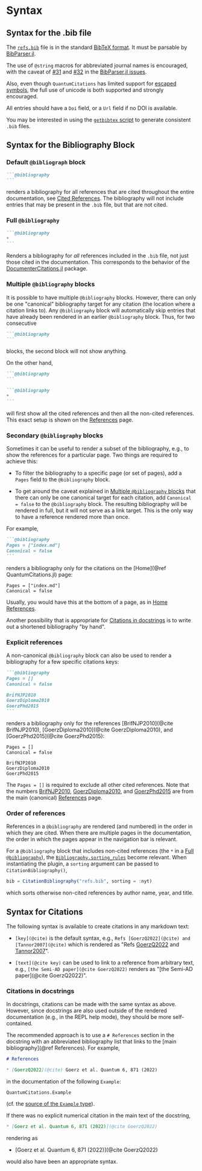 # Syntax

## Syntax for the .bib file

The [`refs.bib`](./refs.bib) file is in the standard [BibTeX format](https://www.bibtex.com/g/bibtex-format/). It must be parsable by [BibParser.jl](https://github.com/Humans-of-Julia/BibParser.jl).

The use of `@string` macros for abbreviated journal names is encouraged, with the caveat of [#31](https://github.com/Humans-of-Julia/BibParser.jl/issues/31) and [#32](https://github.com/Humans-of-Julia/BibParser.jl/issues/32) in the [BibParser.jl issues](https://github.com/Humans-of-Julia/BibParser.jl/issues).

Also, even though `QuantumCitations` has limited support for [escaped symbols](http://www.bibtex.org/SpecialSymbols/), the full use of unicode is both supported and strongly encouraged.

All entries should have a `Doi` field, or a `Url` field if no DOI is available.

You may be interested in using the [`getbibtex` script](https://github.com/goerz/getbibtex) to generate consistent `.bib` files.


## Syntax for the Bibliography Block

### Default `@bibliograph` block

~~~markdown
```@bibliography
```
~~~

renders a bibliography for all references that are cited throughout the entire documentation, see [Cited References](@ref). The bibliography will not include entries that may be present in the `.bib` file, but that are not cited.


### Full `@bibliography`

~~~markdown
```@bibliography
*
```
~~~

Renders a bibliography for *all* references included in the `.bib` file, not just those cited in the documentation. This corresponds to the behavior of the  [DocumenterCitations.jl](https://github.com/ali-ramadhan/DocumenterCitations.jl) package.


### Multiple `@bibliography` blocks

It is possible to have multiple `@bibliography` blocks. However, there can only be one "canonical" bibliography target for any citation (the location where a citation links to). Any `@bibliography` block will automatically skip entries that have already been rendered in an earlier `@bibliography` block. Thus, for two consecutive

~~~markdown
```@bibliography
```
~~~

blocks, the second block will not show anything.

On the other hand,
~~~markdown
```@bibliography
```

```@bibliography
*
```
~~~
will first show all the cited references and then all the non-cited references.
This exact setup is shown on the [References](@ref) page.

### Secondary `@bibliography` blocks

Sometimes it can be useful to render a subset of the bibliography, e.g., to show the references for a particular page. Two things are required to achieve this:

* To filter the bibliography to a specific page (or set of pages), add a `Pages` field to the `@bibliography` block.

* To get around the caveat explained in [Multiple `@bibliography` blocks](@ref) that there can only be one canonical target for each citation, add `Canonical = false` to the `@bibliography` block. The resulting bibliography will be rendered in full, but it will not serve as a link target. This is the only way to have a reference rendered more than once.

For example,

~~~markdown
```@bibliography
Pages = ["index.md"]
Canonical = false
```
~~~

renders a bibliography only for the citations on the [Home](@ref QuantumCitations.jl) page:

```@bibliography
Pages = ["index.md"]
Canonical = false
```

Usually, you would have this at the bottom of a page, as in [Home References](@ref).

Another possibility that is appropriate for [Citations in docstrings](@ref) is to write out a shortened bibliography "by hand".


### Explicit references

A non-canonical `@bibliography` block can also be used to render a bibliography for a few specific citations keys:

~~~markdown
```@bibliography
Pages = []
Canonical = false

BrifNJP2010
GoerzDiploma2010
GoerzPhd2015
```
~~~

renders a bibliography only for the references
[BrifNJP2010](@cite BrifNJP2010),
[GoerzDiploma2010](@cite GoerzDiploma2010), and [GoerzPhd2015](@cite GoerzPhd2015):

```@bibliography
Pages = []
Canonical = false

BrifNJP2010
GoerzDiploma2010
GoerzPhd2015
```

The `Pages = []` is required to exclude all other cited references.
Note that the numbers [BrifNJP2010](@cite), [GoerzDiploma2010](@cite), and [GoerzPhd2015](@cite) are from the main (canonical) [References](@ref) page.

### Order of references

References in a `@bibliography` are rendered (and numbered) in the order in which they are cited. When there are multiple pages in the documentation, the order in which the pages appear in the navigation bar is relevant.

For a `@bibliography` block that includes non-cited references (the `*` in a [Full `@bibliography`](@ref)), the [`Bibliography.sorting_rules`](https://humans-of-julia.github.io/Bibliography.jl/stable/#Bibliography.sorting_rules) become relevant. When instantiating the plugin, a `sorting` argument can be passed to `CitationBibliography()`,

```julia
bib = CitationBibliography("refs.bib", sorting = :nyt)
```

which sorts otherwise non-cited references by author name, year, and title.


## Syntax for Citations

The following syntax is available to create citations in any markdown text:

* `[key](@cite)` is the default syntax, e.g., `Refs [GoerzQ2022](@cite) and [Tannor2007](@cite)` which is rendered as "Refs [GoerzQ2022](@cite) and [Tannor2007](@cite)".

* `[text](@cite key)` can be used to link to a reference from arbitrary text, e.g., `[the Semi-AD paper](@cite GoerzQ2022)` renders as "[the Semi-AD paper](@cite GoerzQ2022)".


### Citations in docstrings

In docstrings, citations can be made with the same syntax as above. However, since docstrings are also used outside of the rendered documentation (e.g., in the REPL help mode), they should be more self-contained.

The recommended approach is to use a `# References` section in the docstring with an abbreviated bibliography list that links to the [main bibliography](@ref References). For example,

```markdown
# References

* [GoerzQ2022](@cite) Goerz et al. Quantum 6, 871 (2022)
```

in the documentation of the following `Example`:

```@docs
QuantumCitations.Example
```

(cf. the [source of the `Example` type](https://github.com/JuliaQuantumControl/QuantumCitations.jl/blob/38693339ba8da08aebacdd664acb2c7e23cf1628/src/QuantumCitations.jl#L67-L76)).

If there was no explicit numerical citation in the main text of the docstring,

```markdown
* [Goerz et al. Quantum 6, 871 (2022)](@cite GoerzQ2022)
```

rendering as

* [Goerz et al. Quantum 6, 871 (2022)](@cite GoerzQ2022)

would also have been an appropriate syntax.
